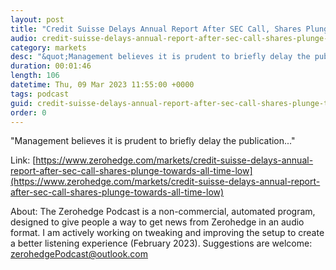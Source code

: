 ```yaml
---
layout: post
title: "Credit Suisse Delays Annual Report After SEC Call, Shares Plunge Towards All-Time Low"
audio: credit-suisse-delays-annual-report-after-sec-call-shares-plunge-towards-all-time-low-0
category: markets
desc: "&quot;Management believes it is prudent to briefly delay the publication...&quot; "
duration: 00:01:46
length: 106
datetime: Thu, 09 Mar 2023 11:55:00 +0000
tags: podcast
guid: credit-suisse-delays-annual-report-after-sec-call-shares-plunge-towards-all-time-low-0
order: 0
---
```

&quot;Management believes it is prudent to briefly delay the publication...&quot; 

Link: [https://www.zerohedge.com/markets/credit-suisse-delays-annual-report-after-sec-call-shares-plunge-towards-all-time-low](https://www.zerohedge.com/markets/credit-suisse-delays-annual-report-after-sec-call-shares-plunge-towards-all-time-low)

About: The Zerohedge Podcast is a non-commercial, automated program, designed to give people a way to get news from Zerohedge in an audio format.  I am actively working on tweaking and improving the setup to create a better listening experience (February 2023).  Suggestions are welcome: [zerohedgePodcast@outlook.com](mailto:zerohedgePodcast@outlook.com)